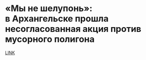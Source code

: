 # «Мы не шелупонь»: в Архангельске прошла несогласованная акция против мусорного полигона



[LINK](https://varlamov.ru/3384108.html)